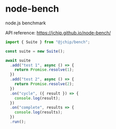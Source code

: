# node-bench

node.js benchmark

API reference: <https://jchip.github.io/node-bench/>

```js
import { Suite } from "@jchip/bench";

const suite = new Suite();

await suite
  .add("test 1", async () => {
    return Promise.resolve(1);
  })
  .add("test 2", async () => {
    return Promise.resolve(2);
  })
  .on("cycle", ({ result }) => {
    console.log(result);
  })
  .on("complete", results => {
    console.log(results);
  })
  .run();
```
